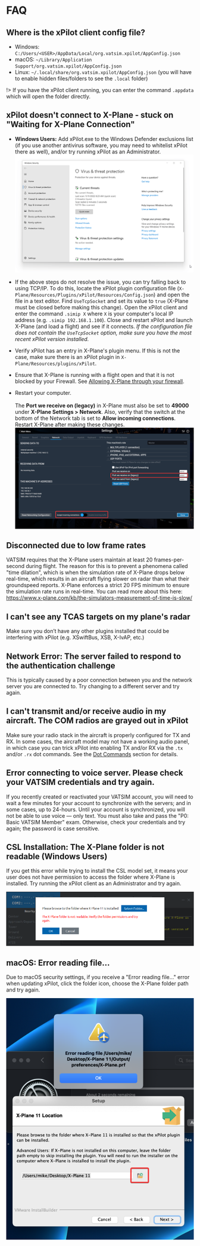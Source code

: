 # FAQ

## Where is the xPilot client config file?
* Windows: `C:/Users/<USER>/AppData/Local/org.vatsim.xpilot/AppConfig.json`
* macOS: `~/Library/Application Support/org.vatsim.xpilot/AppConfig.json`
* Linux: `~/.local/share/org.vatsim.xpilot/AppConfig.json` (you will have to enable hidden files/folders to see the `.local` folder)

!> If you have the xPilot client running, you can enter the command `.appdata` which will open the folder directly.

## xPilot doesn't connect to X-Plane - stuck on "Waiting for X-Plane Connection"
* <strong>Windows Users:</strong> Add xPilot.exe to the Windows Defender exclusions list (if you use another antivirus software, you may need to whitelist xPilot there as well), and/or try running xPilot as an Administrator.
![Windows Defender Exclusion](media/WindowsDefenderExclusion.gif)<br/>
* If the above steps do not resolve the issue, you can try falling back to using TCP/IP. To do this, locate the xPilot plugin configuration file (`X-Plane/Resources/Plugins/xPilot/Resources/Config.json`) and open the file in a text editor. Find `UseTcpSocket` and set its value to `true` (X-Plane must be closed before making this change). Open the xPilot client and enter the command `.simip X` where `X` is your computer's local IP address (e.g. `.simip 192.168.1.100`). Close and restart xPilot and launch X-Plane (and load a flight) and see if it connects. _If the configuration file does not contain the `UseTcpSocket` option, make sure you have the most recent xPilot version installed._

* Verify xPilot has an entry in X-Plane's plugin menu. If this is not the case, make sure there is an xPilot plugin in `X-Plane/Resources/plugins/xPilot`.
* Ensure that X-Plane is running with a flight open and that it is not blocked by your Firewall. See [Allowing X-Plane through your firewall](https://www.x-plane.com/kb/allowing-x-plane-through-your-firewall/).
* Restart your computer.<br/><br/>
The **Port we receive on (legacy)** in X-Plane must also be set to **49000** under **X-Plane Settings > Network**. Also, verify that the switch at the bottom of the Network tab is set to **Allow incoming connections**. Restart X-Plane after making these changes.![X-Plane Network Settings](media/XplaneNetworkSettings.png ':size=720')

## Disconnected due to low frame rates
VATSIM requires that the X-Plane users maintain at least 20 frames-per-second during flight. The reason for this is to prevent a phenomena called "time dilation", which is when the simulation rate of X-Plane drops below real-time, which results in an aircraft flying slower on radar than what their groundspeed reports. X-Plane enforces a strict 20 FPS minimum to ensure the simulation rate runs in real-time. You can read more about this here: https://www.x-plane.com/kb/the-simulators-measurement-of-time-is-slow/

## I can't see any TCAS targets on my plane's radar
Make sure you don’t have any other plugins installed that could be interfering with xPilot (e.g. XSwiftBus, XSB, X-IvAP, etc.)

## Network Error: The server failed to respond to the authentication challenge
This is typically caused by a poor connection between you and the network server you are connected to. Try changing to a different server and try again.

## I can't transmit and/or receive audio in my aircraft. The COM radios are grayed out in xPilot
Make sure your radio stack in the aircraft is properly configured for TX and RX. In some cases, the aircraft model may not have a working audio panel, in which case you can trick xPilot into enabling TX and/or RX via the `.tx` and/or `.rx` dot commands. See the [Dot Commands](client?id=dot-commands) section for details.

## Error connecting to voice server. Please check your VATSIM credentials and try again.
If you recently created or reactivated your VATSIM account, you will need to wait a few minutes for your account to synchronize with the servers; and in some cases, up to 24-hours. Until your account is synchronized, you will not be able to use voice &mdash; only text. You must also take and pass the "P0: Basic VATSIM Member" exam. Otherwise, check your credentials and try again; the password is case sensitive.

## CSL Installation: The X-Plane folder is not readable (Windows Users)
If you get this error while trying to install the CSL model set, it means your user does not have permission to access the folder where X-Plane is installed. Try running the xPilot client as an Administrator and try again.

![X-Plane folder is not readable](media/XplaneFolderNotReadable.png ':size=250')

## macOS: Error reading file...
Due to macOS security settings, if you receive a "Error reading file..." error when updating xPilot, click the folder icon, choose the X-Plane folder path and try again.

![Error Reading File](media/MacOSErrorReadingFile.png ':size=759')
